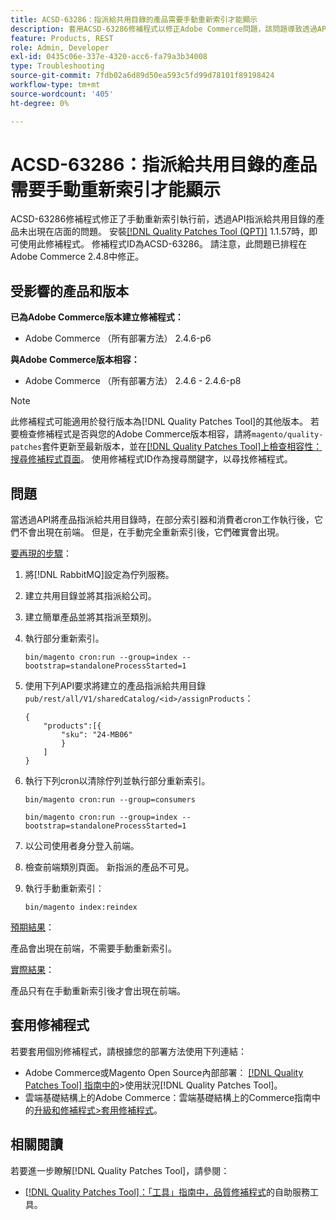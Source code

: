 ```yaml
---
title: ACSD-63286：指派給共用目錄的產品需要手動重新索引才能顯示
description: 套用ACSD-63286修補程式以修正Adobe Commerce問題，該問題導致透過API指派給共用目錄的產品在執行手動重新索引前不會出現在店面上。
feature: Products, REST
role: Admin, Developer
exl-id: 0435c06e-337e-4320-acc6-fa79a3b34008
type: Troubleshooting
source-git-commit: 7fdb02a6d89d50ea593c5fd99d78101f89198424
workflow-type: tm+mt
source-wordcount: '405'
ht-degree: 0%

---
```


# ACSD-63286：指派給共用目錄的產品需要手動重新索引才能顯示

ACSD-63286修補程式修正了手動重新索引執行前，透過API指派給共用目錄的產品未出現在店面的問題。 安裝[[!DNL Quality Patches Tool (QPT)]](/help/tools/quality-patches-tool/quality-patches-tool-to-self-serve-quality-patches.md) 1.1.57時，即可使用此修補程式。 修補程式ID為ACSD-63286。 請注意，此問題已排程在Adobe Commerce 2.4.8中修正。

## 受影響的產品和版本

**已為Adobe Commerce版本建立修補程式：**

* Adobe Commerce （所有部署方法） 2.4.6-p6

**與Adobe Commerce版本相容：**

* Adobe Commerce （所有部署方法） 2.4.6 - 2.4.6-p8

>[!NOTE]
>
>此修補程式可能適用於發行版本為[!DNL Quality Patches Tool]的其他版本。 若要檢查修補程式是否與您的Adobe Commerce版本相容，請將`magento/quality-patches`套件更新至最新版本，並在[[!DNL Quality Patches Tool]上檢查相容性：搜尋修補程式頁面](https://experienceleague.adobe.com/tools/commerce-quality-patches/index.html)。 使用修補程式ID作為搜尋關鍵字，以尋找修補程式。

## 問題

當透過API將產品指派給共用目錄時，在部分索引器和消費者cron工作執行後，它們不會出現在前端。 但是，在手動完全重新索引後，它們確實會出現。

<u>要再現的步驟</u>：

1. 將[!DNL RabbitMQ]設定為佇列服務。
1. 建立共用目錄並將其指派給公司。
1. 建立簡單產品並將其指派至類別。
1. 執行部分重新索引。

   ```
   bin/magento cron:run --group=index --bootstrap=standaloneProcessStarted=1
   ```

1. 使用下列API要求將建立的產品指派給共用目錄`pub/rest/all/V1/sharedCatalog/<id>/assignProducts`：

   ```
   {
       "products":[{
           "sku": "24-MB06"
           }
       ]
   }
   ```

1. 執行下列cron以清除佇列並執行部分重新索引。

   ```
   bin/magento cron:run --group=consumers
   ```

   ```
   bin/magento cron:run --group=index --bootstrap=standaloneProcessStarted=1
   ```

1. 以公司使用者身分登入前端。
1. 檢查前端類別頁面。 新指派的產品不可見。
1. 執行手動重新索引：

   ```
   bin/magento index:reindex
   ```

<u>預期結果</u>：

產品會出現在前端，不需要手動重新索引。

<u>實際結果</u>：

產品只有在手動重新索引後才會出現在前端。

## 套用修補程式

若要套用個別修補程式，請根據您的部署方法使用下列連結：

* Adobe Commerce或Magento Open Source內部部署： [[!DNL Quality Patches Tool] 指南中的](/help/tools/quality-patches-tool/usage.md)>使用狀況[!DNL Quality Patches Tool]。
* 雲端基礎結構上的Adobe Commerce：雲端基礎結構上的Commerce指南中的[升級和修補程式>套用修補程式](https://experienceleague.adobe.com/docs/commerce-cloud-service/user-guide/develop/upgrade/apply-patches.html)。


## 相關閱讀

若要進一步瞭解[!DNL Quality Patches Tool]，請參閱：

* [[!DNL Quality Patches Tool]：「工具」指南中，品質修補程式](/help/tools/quality-patches-tool/quality-patches-tool-to-self-serve-quality-patches.md)的自助服務工具。
